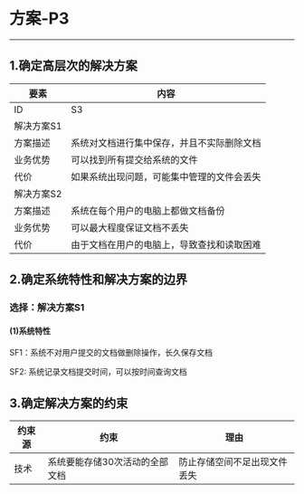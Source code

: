 # 方案-P3

---

## 1.确定高层次的解决方案

| 要素 | 内容 |
| --- | --- |
| ID | S3 |
| 解决方案S1 |
| 方案描述 | 系统对文档进行集中保存，并且不实际删除文档 |
| 业务优势 | 可以找到所有提交给系统的文件 |
| 代价 | 如果系统出现问题，可能集中管理的文件会丢失 |
| 解决方案S2 |
| 方案描述 | 系统在每个用户的电脑上都做文档备份 |
| 业务优势 | 可以最大程度保证文档不丢失 |
| 代价 | 由于文档在用户的电脑上，导致查找和读取困难 |

## 2.确定系统特性和解决方案的边界

### 选择：解决方案S1

#### \(1\)系统特性

SF1：系统不对用户提交的文档做删除操作，长久保存文档

SF2: 系统记录文档提交时间，可以按时间查询文档


## 3.确定解决方案的约束

| 约束源 | 约束 | 理由 |
| --- | --- | --- |
| 技术 | 系统要能存储30次活动的全部文档 |防止存储空间不足出现文件丢失|



